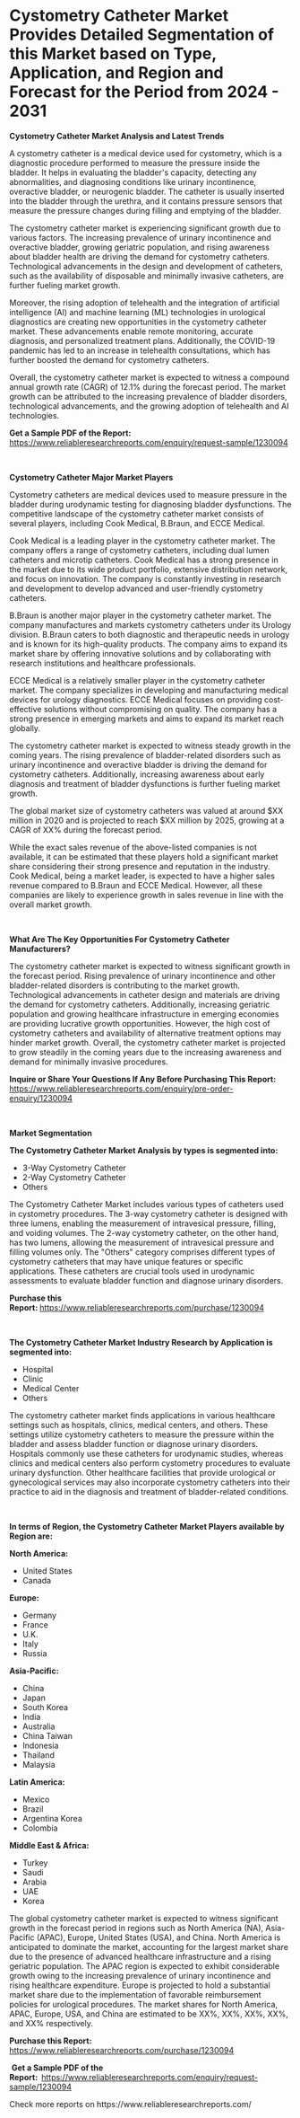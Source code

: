 <p><h1>Cystometry Catheter Market Provides Detailed Segmentation of this Market based on Type, Application, and Region and Forecast for the Period from 2024 - 2031</h1></p><p><strong>Cystometry Catheter Market Analysis and Latest Trends</strong></p>
<p><p>A cystometry catheter is a medical device used for cystometry, which is a diagnostic procedure performed to measure the pressure inside the bladder. It helps in evaluating the bladder's capacity, detecting any abnormalities, and diagnosing conditions like urinary incontinence, overactive bladder, or neurogenic bladder. The catheter is usually inserted into the bladder through the urethra, and it contains pressure sensors that measure the pressure changes during filling and emptying of the bladder.</p><p>The cystometry catheter market is experiencing significant growth due to various factors. The increasing prevalence of urinary incontinence and overactive bladder, growing geriatric population, and rising awareness about bladder health are driving the demand for cystometry catheters. Technological advancements in the design and development of catheters, such as the availability of disposable and minimally invasive catheters, are further fueling market growth.</p><p>Moreover, the rising adoption of telehealth and the integration of artificial intelligence (AI) and machine learning (ML) technologies in urological diagnostics are creating new opportunities in the cystometry catheter market. These advancements enable remote monitoring, accurate diagnosis, and personalized treatment plans. Additionally, the COVID-19 pandemic has led to an increase in telehealth consultations, which has further boosted the demand for cystometry catheters.</p><p>Overall, the cystometry catheter market is expected to witness a compound annual growth rate (CAGR) of 12.1% during the forecast period. The market growth can be attributed to the increasing prevalence of bladder disorders, technological advancements, and the growing adoption of telehealth and AI technologies.</p></p>
<p><strong>Get a Sample PDF of the Report:&nbsp;</strong> <a href="https://www.reliableresearchreports.com/enquiry/request-sample/1230094">https://www.reliableresearchreports.com/enquiry/request-sample/1230094</a></p>
<p>&nbsp;</p>
<p><strong>Cystometry Catheter Major Market Players</strong></p>
<p><p>Cystometry catheters are medical devices used to measure pressure in the bladder during urodynamic testing for diagnosing bladder dysfunctions. The competitive landscape of the cystometry catheter market consists of several players, including Cook Medical, B.Braun, and ECCE Medical. </p><p>Cook Medical is a leading player in the cystometry catheter market. The company offers a range of cystometry catheters, including dual lumen catheters and microtip catheters. Cook Medical has a strong presence in the market due to its wide product portfolio, extensive distribution network, and focus on innovation. The company is constantly investing in research and development to develop advanced and user-friendly cystometry catheters.</p><p>B.Braun is another major player in the cystometry catheter market. The company manufactures and markets cystometry catheters under its Urology division. B.Braun caters to both diagnostic and therapeutic needs in urology and is known for its high-quality products. The company aims to expand its market share by offering innovative solutions and by collaborating with research institutions and healthcare professionals.</p><p>ECCE Medical is a relatively smaller player in the cystometry catheter market. The company specializes in developing and manufacturing medical devices for urology diagnostics. ECCE Medical focuses on providing cost-effective solutions without compromising on quality. The company has a strong presence in emerging markets and aims to expand its market reach globally.</p><p>The cystometry catheter market is expected to witness steady growth in the coming years. The rising prevalence of bladder-related disorders such as urinary incontinence and overactive bladder is driving the demand for cystometry catheters. Additionally, increasing awareness about early diagnosis and treatment of bladder dysfunctions is further fueling market growth.</p><p>The global market size of cystometry catheters was valued at around $XX million in 2020 and is projected to reach $XX million by 2025, growing at a CAGR of XX% during the forecast period.</p><p>While the exact sales revenue of the above-listed companies is not available, it can be estimated that these players hold a significant market share considering their strong presence and reputation in the industry. Cook Medical, being a market leader, is expected to have a higher sales revenue compared to B.Braun and ECCE Medical. However, all these companies are likely to experience growth in sales revenue in line with the overall market growth.</p></p>
<p>&nbsp;</p>
<p><strong>What Are The Key Opportunities For Cystometry Catheter Manufacturers?</strong></p>
<p><p>The cystometry catheter market is expected to witness significant growth in the forecast period. Rising prevalence of urinary incontinence and other bladder-related disorders is contributing to the market growth. Technological advancements in catheter design and materials are driving the demand for cystometry catheters. Additionally, increasing geriatric population and growing healthcare infrastructure in emerging economies are providing lucrative growth opportunities. However, the high cost of cystometry catheters and availability of alternative treatment options may hinder market growth. Overall, the cystometry catheter market is projected to grow steadily in the coming years due to the increasing awareness and demand for minimally invasive procedures.</p></p>
<p><strong>Inquire or Share Your Questions If Any Before Purchasing This Report:</strong> <a href="https://www.reliableresearchreports.com/enquiry/pre-order-enquiry/1230094">https://www.reliableresearchreports.com/enquiry/pre-order-enquiry/1230094</a></p>
<p>&nbsp;</p>
<p><strong>Market Segmentation</strong></p>
<p><strong>The Cystometry Catheter Market Analysis by types is segmented into:</strong></p>
<p><ul><li>3-Way Cystometry Catheter</li><li>2-Way Cystometry Catheter</li><li>Others</li></ul></p>
<p><p>The Cystometry Catheter Market includes various types of catheters used in cystometry procedures. The 3-way cystometry catheter is designed with three lumens, enabling the measurement of intravesical pressure, filling, and voiding volumes. The 2-way cystometry catheter, on the other hand, has two lumens, allowing the measurement of intravesical pressure and filling volumes only. The "Others" category comprises different types of cystometry catheters that may have unique features or specific applications. These catheters are crucial tools used in urodynamic assessments to evaluate bladder function and diagnose urinary disorders.</p></p>
<p><strong>Purchase this Report:&nbsp;</strong><a href="https://www.reliableresearchreports.com/purchase/1230094">https://www.reliableresearchreports.com/purchase/1230094</a></p>
<p>&nbsp;</p>
<p><strong>The Cystometry Catheter Market Industry Research by Application is segmented into:</strong></p>
<p><ul><li>Hospital</li><li>Clinic</li><li>Medical Center</li><li>Others</li></ul></p>
<p><p>The cystometry catheter market finds applications in various healthcare settings such as hospitals, clinics, medical centers, and others. These settings utilize cystometry catheters to measure the pressure within the bladder and assess bladder function or diagnose urinary disorders. Hospitals commonly use these catheters for urodynamic studies, whereas clinics and medical centers also perform cystometry procedures to evaluate urinary dysfunction. Other healthcare facilities that provide urological or gynecological services may also incorporate cystometry catheters into their practice to aid in the diagnosis and treatment of bladder-related conditions.</p></p>
<p>&nbsp;</p>
<p><strong>In terms of Region, the Cystometry Catheter Market Players available by Region are:</strong></p>
<p>
    <p> <strong> North America: </strong>
        <ul>
            <li>United States</li>
            <li>Canada</li>
        </ul>
        </p> 
    <p> <strong> Europe: </strong>
        <ul>
            <li>Germany</li>
            <li>France</li>
            <li>U.K.</li>
            <li>Italy</li>
            <li>Russia</li>
        </ul>
        </p> 
    <p> <strong> Asia-Pacific: </strong>
        <ul>
            <li>China</li>
            <li>Japan</li>
            <li>South Korea</li>
            <li>India</li>
            <li>Australia</li>
            <li>China Taiwan</li>
            <li>Indonesia</li>
            <li>Thailand</li>
            <li>Malaysia</li>
        </ul>
        </p> 
    <p> <strong> Latin America: </strong>
        <ul>
            <li>Mexico</li>
            <li>Brazil</li>
            <li>Argentina Korea</li>
            <li>Colombia</li>
        </ul>
        </p> 
    <p> <strong> Middle East & Africa: </strong>
        <ul>
            <li>Turkey</li>
            <li>Saudi</li>
            <li>Arabia</li>
            <li>UAE</li>
            <li>Korea</li>
        </ul>
    </p>
    </p>
<p><p>The global cystometry catheter market is expected to witness significant growth in the forecast period in regions such as North America (NA), Asia-Pacific (APAC), Europe, United States (USA), and China. North America is anticipated to dominate the market, accounting for the largest market share due to the presence of advanced healthcare infrastructure and a rising geriatric population. The APAC region is expected to exhibit considerable growth owing to the increasing prevalence of urinary incontinence and rising healthcare expenditure. Europe is projected to hold a substantial market share due to the implementation of favorable reimbursement policies for urological procedures. The market shares for North America, APAC, Europe, USA, and China are estimated to be XX%, XX%, XX%, XX%, and XX% respectively.</p></p>
<p><strong>Purchase this Report: </strong><a href="https://www.reliableresearchreports.com/purchase/1230094">https://www.reliableresearchreports.com/purchase/1230094</a></p>
<p>&nbsp;<strong>Get a Sample PDF of the Report:&nbsp;&nbsp;</strong><a href="https://www.reliableresearchreports.com/enquiry/request-sample/1230094">https://www.reliableresearchreports.com/enquiry/request-sample/1230094</a></p>
<p><strong></strong></p>
<p>Check more reports on https://www.reliableresearchreports.com/</p>